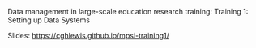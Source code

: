 Data management in large-scale education research training: Training 1: Setting up Data Systems

Slides: https://cghlewis.github.io/mpsi-training1/
